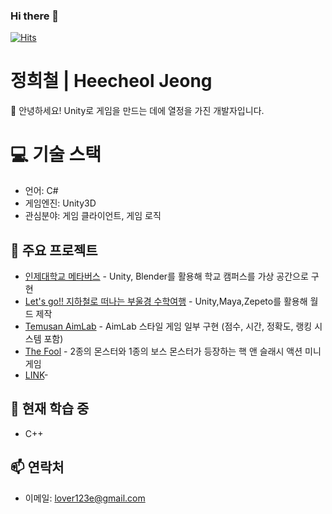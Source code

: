 
### Hi there 👋
[![Hits](https://hits.sh/github.com/JengHC.svg?view=today-total&color=00a2ff&labelColor=000000)](https://hits.sh/github.com/JengHC/)
# 정희철 | Heecheol Jeong
👋 안녕하세요! Unity로 게임을 만드는 데에 열정을 가진 개발자입니다.
# 💻 기술 스택
- 언어: C#
- 게임엔진: Unity3D
- 관심분야: 게임 클라이언트, 게임 로직
## 📂 주요 프로젝트
- [인제대학교 메타버스](https://github.com/JengHC/InJeGuideMap_Metaverse) - Unity, Blender를 활용해 학교 캠퍼스를 가상 공간으로 구현
- [Let's go!! 지하철로 떠나는 부울경 수학여행](https://github.com/JengHC/Zepeto-World-Busan-Ulsan-Kimhae-) - Unity,Maya,Zepeto를 활용해 월드 제작
- [Temusan AimLab](https://github.com/JengHC/Temusan-AimLab) - AimLab 스타일 게임 일부 구현 (점수, 시간, 정확도, 랭킹 시스템 포함)
- [The Fool](https://github.com/JengHC/TheFool) - 2종의 몬스터와 1종의 보스 몬스터가 등장하는 핵 앤 슬래시 액션 미니게임
- [LINK](링크)- 
## 🌱 현재 학습 중
- C++
## 📫 연락처
- 이메일: lover123e@gmail.com

